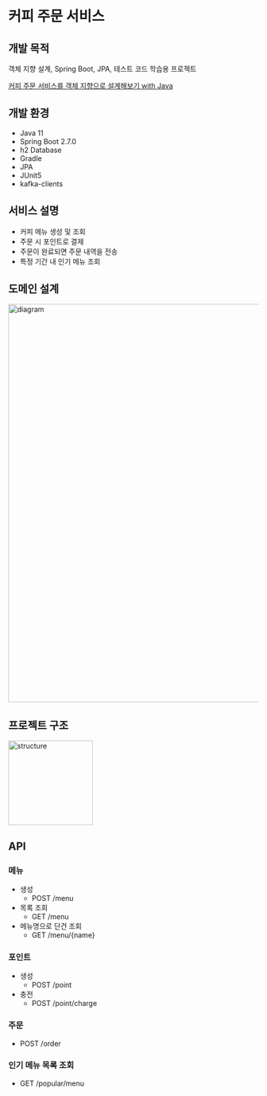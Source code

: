 # 커피 주문 서비스

## 개발 목적 

객체 지향 설계, Spring Boot, JPA, 테스트 코드 학습용 프로젝트

[커피 주문 서비스를 객체 지향으로 설계해보기 with Java](https://onibmag.tistory.com/52)

## 개발 환경
* Java 11
* Spring Boot 2.7.0
* h2 Database
* Gradle
* JPA
* JUnit5
* kafka-clients

## 서비스 설명
* 커피 메뉴 생성 및 조회
* 주문 시 포인트로 결제
* 주문이 완료되면 주문 내역을 전송
* 특정 기간 내 인기 메뉴 조회

## 도메인 설계
<img width="800" alt="diagram" src="https://user-images.githubusercontent.com/45748683/196957133-7bb334fe-9a3c-49ec-a434-be15418aef2c.png">

## 프로젝트 구조 
<img width="170" alt="structure" src="https://user-images.githubusercontent.com/45748683/219075818-6571f853-98b6-4c3b-8d97-4ca13f0e52f3.png">

## API

### 메뉴 
* 생성 
  * POST /menu
* 목록 조회 
  * GET /menu
* 메뉴명으로 단건 조회 
  * GET /menu/{name}

### 포인트
* 생성 
  * POST /point 
* 충전 
  * POST /point/charge

### 주문
* POST /order

### 인기 메뉴 목록 조회
* GET /popular/menu

